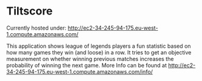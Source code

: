 # Tiltscore
Currently hosted under: http://ec2-34-245-94-175.eu-west-1.compute.amazonaws.com/

This application shows league of legends players a fun statistic based on how many games they win (and loose) in a row.
It tries to get an objective measurement on whether winning previous matches increases the probability of winning the next game. 
More Info can be found at http://ec2-34-245-94-175.eu-west-1.compute.amazonaws.com/info/
